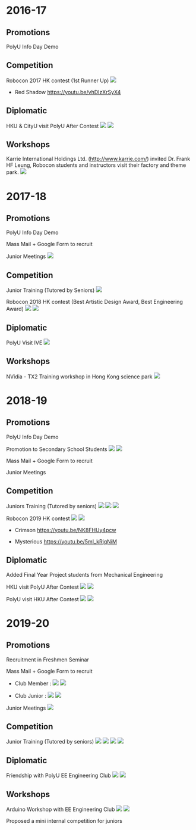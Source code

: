 # 2016-17

## Promotions
PolyU Info Day Demo

## Competition
Robocon 2017 HK contest (1st Runner Up)
![](https://i.imgur.com/FFAOmsQ.jpg)

* Red Shadow
https://youtu.be/vhDIzXrSyX4

## Diplomatic 
HKU & CityU visit PolyU After Contest
![](https://i.imgur.com/lLeX6cU.jpg)
![](https://i.imgur.com/buhWulr.jpg)

## Workshops

Karrie International Holdings Ltd. (http://www.karrie.com/) invited Dr. Frank HF Leung, Robocon students and instructors visit their factory and theme park.
![](https://i.imgur.com/2sJ08eB.jpg)


# 2017-18

## Promotions
PolyU Info Day Demo

Mass Mail + Google Form to recruit

Junior Meetings
![](https://i.imgur.com/2liadtE.jpg)

## Competition

Junior Training (Tutored by Seniors)
![](https://i.imgur.com/mu6LnZz.jpg)

Robocon 2018 HK contest (Best Artistic Design Award, Best Engineering Award)
![](https://i.imgur.com/ahwI27a.jpg)
![](https://i.imgur.com/FKPXH7v.jpg)

## Diplomatic 
PolyU Visit IVE
![](https://i.imgur.com/JuWy2re.jpg)

## Workshops
NVidia - TX2 Training workshop in Hong Kong science park
![](https://i.imgur.com/MUR906S.jpg)


# 2018-19
## Promotions
PolyU Info Day Demo

Promotion to Secondary School Students
![](https://i.imgur.com/UlARNCZ.jpg)
![](https://i.imgur.com/eM0wqgS.jpg)

Mass Mail + Google Form to recruit

Junior Meetings


## Competition


Juniors Training (Tutored by seniors)
![](https://i.imgur.com/QTYKEsM.jpg?1)
![](https://i.imgur.com/HeqIjve.jpg)
![](https://i.imgur.com/H7u3JZS.jpg)

Robocon 2019 HK contest
![](https://i.imgur.com/7D96TCx.jpg)
![](https://i.imgur.com/qdtBsMh.jpg)

* Crimson
https://youtu.be/NK8FHUy4pcw

* Mysterious
https://youtu.be/5mI_kRjqNiM

## Diplomatic 
Added Final Year Project students from Mechanical Engineering

HKU visit PolyU After Contest
![](https://i.imgur.com/9MtoNc5.jpg)
![](https://i.imgur.com/LLYKpJM.jpg)

PolyU visit HKU After Contest
![](https://i.imgur.com/WWAZImO.jpg)
![](https://i.imgur.com/RfOBkHt.jpg)



# 2019-20
## Promotions
Recruitment in Freshmen Seminar

Mass Mail + Google Form to recruit

* Club Member :
![](https://i.imgur.com/pvg4Gmp.png)
![](https://i.imgur.com/FJl8fI6.png)

* Club Junior :
![](https://i.imgur.com/aLZShJl.png)
![](https://i.imgur.com/PqBC1UD.png)

Junior Meetings
![](https://i.imgur.com/NhMqWmi.jpg)

## Competition

Junior Training (Tutored by seniors)
![](https://i.imgur.com/RU5RgxH.jpg)
![](https://i.imgur.com/eboKG5O.jpg)
![](https://i.imgur.com/hSd4IF1.jpg)
![](https://i.imgur.com/4ztjhso.jpg)


## Diplomatic 

Friendship with PolyU EE Engineering Club
![](https://i.imgur.com/oTCUzpU.jpg)
![](https://i.imgur.com/9gyrpOj.jpg)

## Workshops
Arduino Workshop with EE Engineering Club
![](https://i.imgur.com/nh0bUjB.jpg)
![](https://i.imgur.com/pSqdtqp.jpg)

Proposed a mini internal competition for juniors






